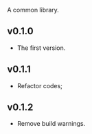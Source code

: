 A common library.

## v0.1.0
- The first version.
## v0.1.1
- Refactor codes;
## v0.1.2
- Remove build warnings.